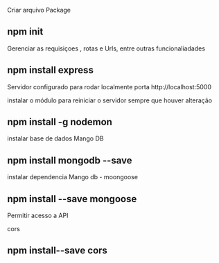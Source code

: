 Criar arquivo Package
## npm init

Gerenciar as requisiçoes , rotas e Urls, entre outras funcionaliadades
## npm install express


Servidor configurado para rodar localmente porta http://localhost:5000


instalar o módulo para reiniciar o servidor sempre que houver alteração

## npm install -g nodemon

instalar base de dados Mango DB
## npm install mongodb --save

instalar dependencia Mango db - moongoose
## npm install --save mongoose

Permitir acesso a API

cors
## npm install--save cors

